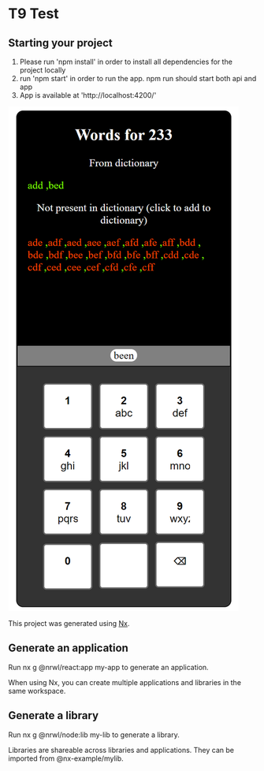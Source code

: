 

# T9 Test

## Starting your project

1) Please run 'npm install' in order to install all dependencies for the project locally
2) run 'npm start' in order to run the app. npm run should start both api and app
3) App is available at 'http://localhost:4200/'

![EduMe Test](https://github.com/SamLad2015/T9MobileKeyboard/blob/master/t9.png)

This project was generated using [Nx](https://nx.dev).

## Generate an application
Run nx g @nrwl/react:app my-app to generate an application.

When using Nx, you can create multiple applications and libraries in the same workspace.

## Generate a library
Run nx g @nrwl/node:lib my-lib to generate a library.

Libraries are shareable across libraries and applications. They can be imported from @nx-example/mylib.
